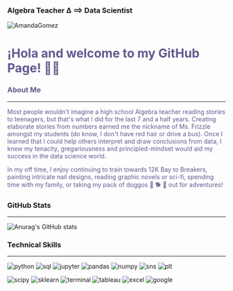 ### Algebra Teacher ∆ ⟹ Data Scientist
![AmandaGomez](https://i.pinimg.com/originals/01/27/5b/01275b24d4c422cf4b8ccc92d3403040.gif)

<span style="color:5F5B8F">
    

# ¡Hola and welcome to my GitHub Page! 👋🏼
### About Me
***
Most people wouldn't imagine a high school Algebra teacher reading stories to teenagers, but that's what I did  for the last 7 and a half years. Creating elaborate stories from numbers earned me the nickname of Ms. Frizzle amongst my students (do know, I don't have red hair or drive a bus). Once I learned that I could help others interpret and draw conclusions from data, I knew my tenacity, gregariousness and principled-mindset would aid my success in the data science world.
    
In my off time, I enjoy continuing to train towards 12K Bay to Breakers, painting intricate nail designs, reading graphic novels or sci-fi, spending time with my family, or taking my pack of doggos 🐶 🐕 🐶 out for adventures!
    

</span> 


### GitHub Stats
***

![Anurag's GitHub stats](https://github-readme-stats.vercel.app/api?username=o0amandagomez0o&show_icons=true&bg_color=D4EFEB&title_color=5F5B8F&text_color=5F5B8F&icon_color=6F5950)

### Technical Skills
***
![python](https://img.shields.io/badge/-Python-5F5B8F?style=plastic&logo=python&logoColor=D4EFEB) ![sql](https://img.shields.io/badge/-SQL-5F5B8F?style=plastic&logo=mysql&logoColor=D4EFEB) ![jupyter](https://img.shields.io/badge/-Jupyter_Lab-5F5B8F?style=plastic&logo=jupyter&logoColor=D4EFEB) ![pandas](https://img.shields.io/badge/-Pandas-5F5B8F?style=plastic&logo=pandas&logoColor=D4EFEB) ![numpy](https://img.shields.io/badge/-NumPy-5F5B8F?style=plastic&logo=numpy&logoColor=D4EFEB) ![sns](https://img.shields.io/badge/-Seaborn-5F5B8F?style=plastic&logo=github&logoColor=D4EFEB) ![plt](https://img.shields.io/badge/-Matplotlib-5F5B8F?style=plastic&logo=github&logoColor=D4EFEB)

![scipy](https://img.shields.io/badge/-SciPy-5F5B8F?style=plastic&logo=scipy&logoColor=D4EFEB) ![sklearn](https://img.shields.io/badge/-SciKit--Learn-5F5B8F?style=plastic&logo=scikit-learn&logoColor=D4EFEB) ![terminal](https://img.shields.io/badge/-Terminal-5F5B8F?style=plastic&logo=apple&logoColor=D4EFEB)  ![tableau](https://img.shields.io/badge/-Tableau-5F5B8F?style=plastic&logo=tableau&logoColor=D4EFEB)  ![excel](https://img.shields.io/badge/-Excel-5F5B8F?style=plastic&logo=microsoft-excel&logoColor=D4EFEB) ![google](https://img.shields.io/badge/-Google_Suite-5F5B8F?style=plastic&logo=google&logoColor=D4EFEB)  










    
   
